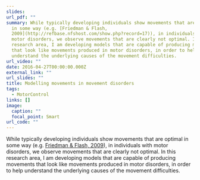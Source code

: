 ```yaml
---
slides: 
url_pdf: ""
summary: While typically developing individuals show movements that are optimal
  in some way (e.g. [Friedman & Flash,
  2009](http://refbase.nfshost.com/show.php?record=17)), in individuals with
  motor disorders, we observe movements that are clearly not optimal. In this
  research area, I am developing models that are capable of producing movements
  that look like movements produced in motor disorders, in order to help
  understand the underlying causes of the movement difficulties.
url_video: ""
date: 2016-04-27T00:00:00.000Z
external_link: ""
url_slides: ""
title: Modelling movements in movement disorders
tags:
  - MotorControl
links: []
image:
  caption: ""
  focal_point: Smart
url_code: ""
---
```

While typically developing individuals show movements that are optimal in some way (e.g. [Friedman & Flash, 2009](http://refbase.nfshost.com/show.php?record=17)), in individuals with motor disorders, we observe movements that are clearly not optimal. In this research area, I am developing models that are capable of producing movements that look like movements produced in motor disorders, in order to help understand the underlying causes of the movement difficulties.
